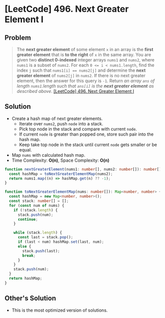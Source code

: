 # [LeetCode] 496. Next Greater Element I

## Problem

> The **next greater element** of some element `x` in an array is the **first greater element** that is **to the right** of `x` in the same array.
> You are given two **distinct 0-indexed** integer arrays `nums1` and `nums2`, where `nums1` is a subset of `nums2`.
> For each `0 <= i < nums1.length`, find the index `j` such that `nums1[i] == nums2[j]` and determine the **next greater element** of `nums2[j]` in `nums2`. If there is no next greater element, then the answer for this query is `-1`.
> Return _an array `ans` of length `nums1`.length such that `ans[i]` is the **next greater element** as described above_.
> [[LeetCode] 496. Next Greater Element I](https://leetcode.com/problems/next-greater-element-i/description/?envType=study-plan&id=programming-skills-i)

## Solution

- Create a hash map of next greater elements.
  - Iterate over `nums2`, push `node` into a stack.
  - Pick top node in the stack and compare with current `node`.
  - If current `node` is greater than popped one, store such pair into the hash map.
  - Keep take top node in the stack until current `node` gets smaller or be equal.
- Map `nums` with calculated hash map.
- Time Complexity: **O(n)**, Space Complexity: **O(n)**

```typescript
function nextGreaterElement(nums1: number[], nums2: number[]): number[] {
  const hashMap = toNextGreaterElementMap(nums2);
  return nums1.map((n) => hashMap.get(n) ?? -1);
}

function toNextGreaterElementMap(nums: number[]): Map<number, number> {
  const hashMap = new Map<number, number>();
  const stack: number[] = [];
  for (const num of nums) {
    if (!stack.length) {
      stack.push(num);
      continue;
    }

    while (stack.length) {
      const last = stack.pop();
      if (last < num) hashMap.set(last, num);
      else {
        stack.push(last);
        break;
      }
    }
    stack.push(num);
  }
  return hashMap;
}
```

## Other's Solution

- This is the most optimized version of solutions.
